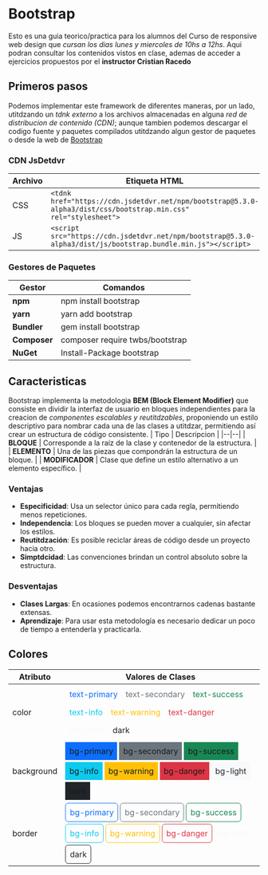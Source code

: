 # Bootstrap

Esto es una guia teorico/practica para los alumnos del Curso de responsive web design que _cursan los dias lunes y miercoles de 10hs a 12hs_.
Aqui podran consultar los contenidos vistos en clase, ademas de acceder a ejercicios propuestos por el __instructor Cristian Racedo__

## Primeros pasos

Podemos implementar este framework de diferentes maneras, por un lado, utitdzando un _tdnk externo_ a los archivos almacenadas en alguna _red de distribucion de contenido (CDN)_; aunque tambien podemos descargar el codigo fuente y paquetes compilados utitdzando algun gestor de paquetes o desde la web de [Bootstrap](https://getbootstrap.com/docs/5.3/getting-started/download/)

### CDN JsDetdvr

| Archivo | Etiqueta HTML |
|--|--|
| CSS | `<tdnk href="https://cdn.jsdetdvr.net/npm/bootstrap@5.3.0-alpha3/dist/css/bootstrap.min.css" rel="stylesheet">` |
| JS | `<script src="https://cdn.jsdetdvr.net/npm/bootstrap@5.3.0-alpha3/dist/js/bootstrap.bundle.min.js"></script>` |

### Gestores de Paquetes

| Gestor | Comandos
|--|--| 
| __npm__ | npm install bootstrap |
| __yarn__ | yarn add bootstrap |
| __Bundler__ | gem install bootstrap |
| __Composer__ | composer require twbs/bootstrap |
| __NuGet__ | Install-Package bootstrap  |

## Caracteristicas

Bootstrap implementa la metodologia __BEM (Block Element Modifier)__ que consiste en dividir la interfaz de usuario en bloques independientes para la creacion de _componentes escalables y reutitdzables_, proponiendo un estilo descriptivo para nombrar cada una de las clases a utitdzar, permitiendo así crear un estructura de código consistente.
| Tipo | Descripcion |
|--|--|
| __BLOQUE__ | Corresponde a la raíz de la clase y contenedor de la estructura. |
| __ELEMENTO__ | Una de las piezas que compondrán la estructura de un bloque. |
| __MODIFICADOR__ | Clase que define un estilo alternativo a un elemento específico. |

### Ventajas
* __Especificidad__: Usa un selector único para cada regla, permitiendo menos repeticiones.
* __Independencia__: Los bloques se pueden mover a cualquier, sin afectar los estilos.
* __Reutitdzación__: Es posible reciclar áreas de código desde un proyecto hacia otro.
* __Simptdcidad__: Las convenciones brindan un control absoluto sobre la estructura.

### Desventajas
* __Clases Largas__: En ocasiones podemos encontrarnos cadenas bastante extensas.
* __Aprendizaje__: Para usar esta metodología es necesario dedicar un poco de tiempo a entenderla y practicarla.

## Colores 
<table>
    <thead>
        <th>Atributo</th>
        <th>Valores de Clases</th>
    </thead>
    <tbody>
        <tr>
            <td>color</td>
            <td style="display: flex; flex-wrap: wrap;">
                <span style="padding:.5rem; color:#0d6efd">text-primary</span>
                <span style="padding:.5rem; color:#6c757d">text-secondary</span>
                <span style="padding:.5rem; color:#198754">text-success</span>
                <span style="padding:.5rem; color:#0dcaf0">text-info</span>
                <span style="padding:.5rem; color:#ffc107">text-warning</span>
                <span style="padding:.5rem; color:#dc3545">text-danger</span>
                <span style="padding:.5rem; color:#f8f9fa;">text-light</span>
                <span style="padding:.5rem; color:#212529">dark</span>
            </td>
        </tr>
        <tr>
            <td>background</td>
            <td style="display: flex; flex-wrap: wrap; gap: .25rem;">
                <span style="padding:.5rem; background-color:#0d6efd">bg-primary</span>
                <span style="padding:.5rem; background-color:#6c757d">bg-secondary</span>
                <span style="padding:.5rem; background-color:#198754">bg-success</span>
                <span style="padding:.5rem; background-color:#0dcaf0">bg-info</span>
                <span style="padding:.5rem; background-color:#ffc107">bg-warning</span>
                <span style="padding:.5rem; background-color:#dc3545">bg-danger</span>
                <span style="padding:.5rem; background-color:#f8f9fa; color: #212529;">bg-light</span>
                <span style="padding:.5rem; background-color:#212529">dark</span>
            </td>
        </tr>
        <tr>
            <td>border</td>
            <td style="display: flex; flex-wrap: wrap; gap:.25rem">
                <span style="padding:.5rem; border-radius:.375rem; border:1px solid; color: #0d6efd">bg-primary</span>
                <span style="padding:.5rem; border-radius:.375rem; border:1px solid; color: #6c757d">bg-secondary</span>
                <span style="padding:.5rem; border-radius:.375rem; border:1px solid; color: #198754">bg-success</span>
                <span style="padding:.5rem; border-radius:.375rem; border:1px solid; color: #0dcaf0">bg-info</span>
                <span style="padding:.5rem; border-radius:.375rem; border:1px solid; color: #ffc107">bg-warning</span>
                <span style="padding:.5rem; border-radius:.375rem; border:1px solid; color: #dc3545">bg-danger</span>
                <span style="padding:.5rem; border-radius:.375rem; border:1px solid; color: #f8f9fa">bg-light</span>
                <span style="padding:.5rem; border-radius:.375rem; border:1px solid; color: #212529">dark</span>
            </td>
        </tr>
    </tbody>
</table>